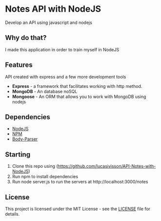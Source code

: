 # Notes API with NodeJS
Develop an API using javascript and nodejs

## Why do that?
I made this application in order to train myself in NodeJS

## Features
API created with express and a few more development tools

+ **Express** - a framework that facilitates working with http method.    
+ **MongoDB** - An database noSQL  
+ **Mongoose** - An ORM that allows you to work with MongoDB using nodejs

## Dependencies
+ [NodeJS](https://nodejs.org/en/)  
+ [NPM](https://www.npmjs.com/get-npm)  
+ [Body-Parser](https://www.npmjs.com/package/body-parser)

## Starting
1. Clone this repo using (https://github.com/lucasivisson/API-Notes-with-NodeJS)
2. Run npm to install dependencies
3. Run node server.js to run the servers at http://localhost:3000/notes

## License
This project is licensed under the MIT License - see the [LICENSE](https://github.com/lucasivisson/API-Notes-with-NodeJS/blob/master/LICENSE) file for details.
